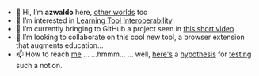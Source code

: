- 👋 Hi, I’m <strong>azwaldo</strong> here, <a href="http://wiki.secondlife.com/wiki/User:Azwaldo_Villota">other worlds</a> too
- 👀 I’m interested in <a href="https://www.imsglobal.org/glossary">Learning Tool Interoperability</a>
- 🌱 I’m currently bringing to GitHub a project seen in <a href="https://www.youtube.com/embed/Yl1f13rAzzs">this short video</a>
- 💞️ I’m looking to collaborate on this cool new tool, a browser extension that augments education...
- 📫 How to reach <a href="http://about.me/azwaldo">me</a> ...
    ...hmmm... 
            ... well, <a href="http://azwaldo.wordpress.com">here's</a> a <a href="https://hyp.is/D3DbXt2jEeu5Aw_5KBHECw/www.gutenberg.org/files/147/147-h/147-h.htm">hypothesis</a> for <a href="https://hypothes.is/users/azwaldo?q=tag%3ALTI-discussion">testing</a> such a notion.

<!---
azwaldo/azwaldo is a ✨ special ✨ repository because its `README.md` (this file) appears on your GitHub profile.
You can click the Preview link to take a look at your changes.
--->
